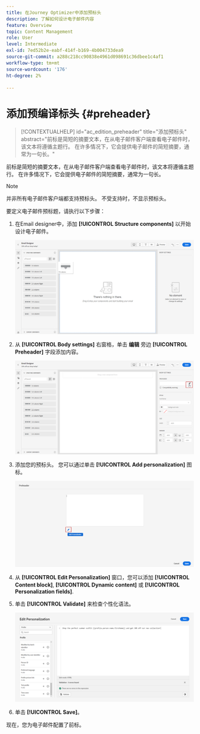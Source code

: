 ```yaml
---
title: 在Journey Optimizer中添加预标头
description: 了解如何设计电子邮件内容
feature: Overview
topic: Content Management
role: User
level: Intermediate
exl-id: 7ed52b2e-eabf-414f-b169-4b004733dea9
source-git-commit: a288c218cc90838e4961d098691c36dbee1c4af1
workflow-type: tm+mt
source-wordcount: '176'
ht-degree: 2%

---
```


# 添加预编译标头 {#preheader}

>[!CONTEXTUALHELP]
>id="ac_edition_preheader"
>title="添加预标头"
>abstract="前标是简短的摘要文本，在从电子邮件客户端查看电子邮件时，该文本将遵循主题行。 在许多情况下，它会提供电子邮件的简短摘要，通常为一句长。"

前标是简短的摘要文本，在从电子邮件客户端查看电子邮件时，该文本将遵循主题行。 在许多情况下，它会提供电子邮件的简短摘要，通常为一句长。

>[!NOTE]
>
>并非所有电子邮件客户端都支持预标头。 不受支持时，不显示预标头。

要定义电子邮件预标题，请执行以下步骤：

1. 在Email designer中，添加 **[!UICONTROL Structure components]** 以开始设计电子邮件。

   ![](assets/preheader_1.png)

1. 从 **[!UICONTROL Body settings]** 右窗格，单击 **编辑** 旁边 **[!UICONTROL Preheader]** 字段添加内容。

   ![](assets/preheader_2.png)

1. 添加您的预标头。 您可以通过单击 **[!UICONTROL Add personalization]** 图标。

   ![](assets/preheader_3.png)

1. 从 **[!UICONTROL Edit Personalization]** 窗口，您可以添加 **[!UICONTROL Content block]**, **[!UICONTROL Dynamic content]** 或 **[!UICONTROL Personalization fields]**.

1. 单击 **[!UICONTROL Validate]** 来检查个性化语法。

   ![](assets/preheader_4.png)

1. 单击 **[!UICONTROL Save]**。

现在，您为电子邮件配置了前标。
